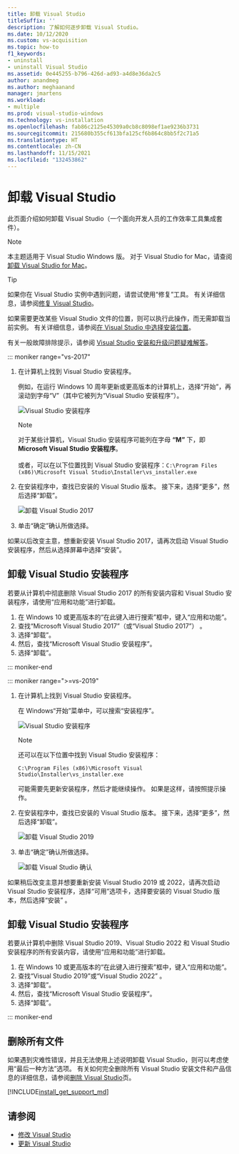 ```yaml
---
title: 卸载 Visual Studio
titleSuffix: ''
description: 了解如何逐步卸载 Visual Studio。
ms.date: 10/12/2020
ms.custom: vs-acquisition
ms.topic: how-to
f1_keywords:
- uninstall
- uninstall Visual Studio
ms.assetid: 0e445255-b796-426d-ad93-a4d8e36da2c5
author: anandmeg
ms.author: meghaanand
manager: jmartens
ms.workload:
- multiple
ms.prod: visual-studio-windows
ms.technology: vs-installation
ms.openlocfilehash: fab86c2125e45309a0cb8c8098ef1ae9236b3731
ms.sourcegitcommit: 215680b355cf613bfa125cf6b864c8bb5f2c71a5
ms.translationtype: HT
ms.contentlocale: zh-CN
ms.lasthandoff: 11/15/2021
ms.locfileid: "132453862"
---
```

# <a name="uninstall-visual-studio"></a>卸载 Visual Studio

此页面介绍如何卸载 Visual Studio（一个面向开发人员的工作效率工具集成套件）。

> [!NOTE]
> 本主题适用于 Visual Studio  Windows 版。 对于 Visual Studio for Mac，请查阅[卸载 Visual Studio for Mac](/visualstudio/mac/uninstall)。

> [!TIP]
> 如果你在 Visual Studio 实例中遇到问题，请尝试使用“修复”工具。 有关详细信息，请参阅[修复 Visual Studio](../install/repair-visual-studio.md)。 
>
> 如果需要更改某些 Visual Studio 文件的位置，则可以执行此操作，而无需卸载当前实例。 有关详细信息，请参阅[在 Visual Studio 中选择安装位置](../install/change-installation-locations.md)。
>
> 有关一般故障排除提示，请参阅 [Visual Studio 安装和升级问题疑难解答](../install/troubleshooting-installation-issues.md)。

::: moniker range="vs-2017"

1. 在计算机上找到 Visual Studio 安装程序。

     例如，在运行 Windows 10 周年更新或更高版本的计算机上，选择“开始”，再滚动到字母“V”（其中它被列为“Visual Studio 安装程序”）。

     ![Visual Studio 安装程序](media/locate-the-visual-studio-installer.png "找到 Microsoft Visual Studio 安装程序")

   > [!NOTE]
   > 对于某些计算机，Visual Studio 安装程序可能列在字母 **“M”** 下，即 **Microsoft Visual Studio 安装程序**。<br/><br/> 或者，可以在以下位置找到 Visual Studio 安装程序：`C:\Program Files (x86)\Microsoft Visual Studio\Installer\vs_installer.exe`

1. 在安装程序中，查找已安装的 Visual Studio 版本。 接下来，选择“更多”，然后选择“卸载”。

     ![卸载 Visual Studio 2017](media/uninstall-visual-studio.png "卸载 Visual Studio 2017")

1. 单击“确定”确认所做选择。

如果以后改变主意，想重新安装 Visual Studio 2017，请再次启动 Visual Studio 安装程序，然后从选择屏幕中选择“安装”。

## <a name="uninstall-visual-studio-installer"></a>卸载 Visual Studio 安装程序

若要从计算机中彻底删除 Visual Studio 2017 的所有安装内容和 Visual Studio 安装程序，请使用“应用和功能”进行卸载。

1. 在 Windows 10 或更高版本的“在此键入进行搜索”框中，键入“应用和功能”。
1. 查找“Microsoft Visual Studio 2017”（或“Visual Studio 2017”） 。
1. 选择“卸载”。
1. 然后，查找“Microsoft Visual Studio 安装程序”。
1. 选择“卸载”。

::: moniker-end

::: moniker range=">=vs-2019"

1. 在计算机上找到 Visual Studio 安装程序。

     在 Windows“开始”菜单中，可以搜索“安装程序”。

     ![Visual Studio 安装程序](media/vs-2019/visual-studio-installer.png "搜索 Visual Studio 安装程序")

     > [!NOTE]
     > 还可以在以下位置中找到 Visual Studio 安装程序：
     >
     > `C:\Program Files (x86)\Microsoft Visual Studio\Installer\vs_installer.exe`

    可能需要先更新安装程序，然后才能继续操作。 如果是这样，请按照提示操作。

1. 在安装程序中，查找已安装的 Visual Studio 版本。 接下来，选择“更多”，然后选择“卸载”。

     ![卸载 Visual Studio 2019](media/vs-2019/vs-installer-uninstall.png "卸载 Visual Studio 2019")

1. 单击“确定”确认所做选择。

     ![卸载 Visual Studio 确认](media/vs-2019/uninstall-visualstudio-confirm.png "确认是否要卸载 Visual Studio 2019")

如果稍后改变主意并想要重新安装 Visual Studio 2019 或 2022，请再次启动 Visual Studio 安装程序，选择“可用”选项卡，选择要安装的 Visual Studio 版本，然后选择“安装” 。

## <a name="uninstall-visual-studio-installer"></a>卸载 Visual Studio 安装程序

若要从计算机中删除 Visual Studio 2019、Visual Studio 2022 和 Visual Studio 安装程序的所有安装内容，请使用“应用和功能”进行卸载。

1. 在 Windows 10 或更高版本的“在此键入进行搜索”框中，键入“应用和功能”。
1. 查找“Visual Studio 2019”或“Visual Studio 2022” 。
1. 选择“卸载”。
1. 然后，查找“Microsoft Visual Studio 安装程序”。
1. 选择“卸载”。

::: moniker-end

## <a name="remove-all-files"></a>删除所有文件

如果遇到灾难性错误，并且无法使用上述说明卸载 Visual Studio，则可以考虑使用“最后一种方法”选项。 有关如何完全删除所有 Visual Studio 安装文件和产品信息的详细信息，请参阅[删除 Visual Studio](remove-visual-studio.md)页。

[!INCLUDE[install_get_support_md](includes/install_get_support_md.md)]

## <a name="see-also"></a>请参阅

* [修改 Visual Studio](modify-visual-studio.md)
* [更新 Visual Studio](update-visual-studio.md)

